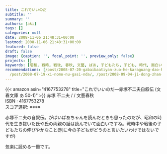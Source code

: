 ```yaml
---
title: これでいいのだ
subtitle: ''
summary: ''
authors: [aki]
tags: []
categories: null
date: 2008-11-06 21:48:31+00:00
lastmod: 2008-11-06 21:48:31+00:00
featured: false
draft: false
image: {caption: '', focal_point: '', preview_only: false}
projects: []
keywords: [昭和, 戦時, 戦後, 春秋, 文藝, ばあ, 子どもたち, 子ども, 時代, 面白い]
recommendations: [/post/2008-07-20-gabaibaatiyan-zuo-he-karaguang-dao-he-mezasejia-zi-yuan/,
  /post/2008-07-19-xi-nomo-nu-gasi-nda/, /post/2008-09-04-ji-dong-zhan-shi-gandamuthe-origin-16-17/]
---
```

{{< amazon asin="4167753278" title="これでいいのだ―赤塚不二夫自叙伝 (文春文庫 あ 50-1)" >}}
赤塚 不二夫 / / 文藝春秋  
ISBN : 4167753278  
スコア選択: ※※※※  
  
赤塚不二夫の自叙伝。がばいばあちゃんを読んだときも思ったのだが、昭和の時代を生き抜いた氏や氏の両親の話は読んでいて面白いですね。戦時中や戦後の子どもたちの伸びやかなこと(別に今の子どもがどうのと言いたいわけではないですが)  
  
気楽に読める一冊です。



